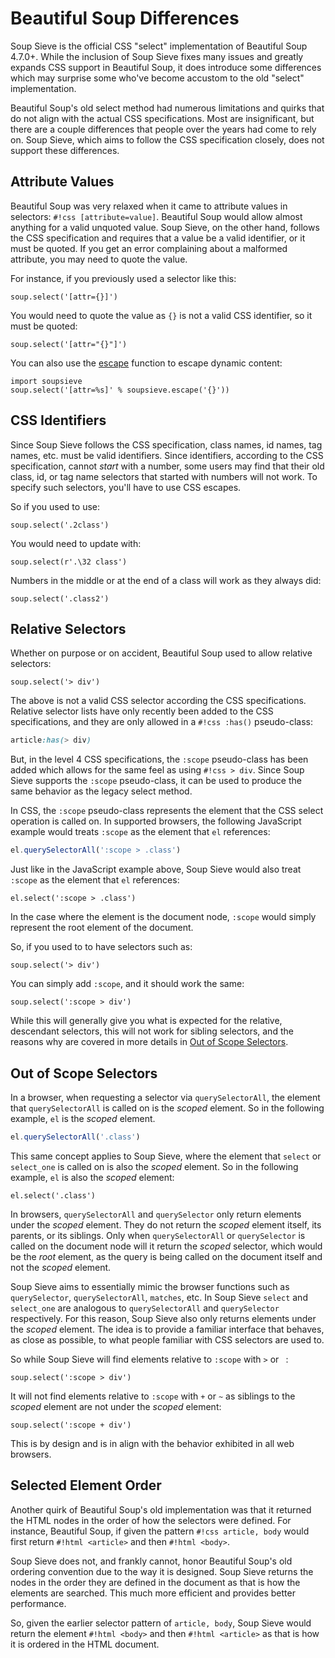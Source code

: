 # Beautiful Soup Differences

Soup Sieve is the official CSS "select" implementation of Beautiful Soup 4.7.0+. While the inclusion of Soup Sieve fixes
many issues and greatly expands CSS support in Beautiful Soup, it does introduce some differences which may surprise
some who've become accustom to the old "select" implementation.

Beautiful Soup's old select method had numerous limitations and quirks that do not align with the actual CSS
specifications. Most are insignificant, but there are a couple differences that people over the years had come to rely
on. Soup Sieve, which aims to follow the CSS specification closely, does not support these differences.

## Attribute Values

Beautiful Soup was very relaxed when it came to attribute values in selectors: `#!css [attribute=value]`. Beautiful
Soup would allow almost anything for a valid unquoted value. Soup Sieve, on the other hand, follows the CSS
specification and requires that a value be a valid identifier, or it must be quoted. If you get an error complaining
about a malformed attribute, you may need to quote the value.

For instance, if you previously used a selector like this:

```py3
soup.select('[attr={}]')
```

You would need to quote the value as `{}` is not a valid CSS identifier, so it must be quoted:

```py3
soup.select('[attr="{}"]')
```

You can also use the [escape](./api.md#soupsieveescape) function to escape dynamic content:

```py3
import soupsieve
soup.select('[attr=%s]' % soupsieve.escape('{}'))
```

## CSS Identifiers

Since Soup Sieve follows the CSS specification, class names, id names, tag names, etc. must be valid identifiers. Since
identifiers, according to the CSS specification, cannot *start* with a number, some users may find that their old class,
id, or tag name selectors that started with numbers will not work. To specify such selectors, you'll have to use CSS
escapes.

So if you used to use:

```py3
soup.select('.2class')
```

You would need to update with:

```py3
soup.select(r'.\32 class')
```

Numbers in the middle or at the end of a class will work as they always did:

```py3
soup.select('.class2')
```

## Relative Selectors

Whether on purpose or on accident, Beautiful Soup used to allow relative selectors:

```py3
soup.select('> div')
```

The above is not a valid CSS selector according the CSS specifications. Relative selector lists have only recently been
added to the CSS specifications, and they are only allowed in a `#!css :has()` pseudo-class:

```css
article:has(> div)
```

But, in the level 4 CSS specifications, the `:scope` pseudo-class has been added which allows for the same feel as using
`#!css > div`. Since Soup Sieve supports the `:scope` pseudo-class, it can be used to produce the same behavior as the
legacy select method.

In CSS, the `:scope` pseudo-class represents the element that the CSS select operation is called on. In supported
browsers, the following JavaScript example would treats `:scope` as the element that `el` references:

```js
el.querySelectorAll(':scope > .class')
```

Just like in the JavaScript example above, Soup Sieve would also treat `:scope` as the element that `el` references:

```py3
el.select(':scope > .class')
```

In the case where the element is the document node, `:scope` would simply represent the root element of the document.

So, if you used to to have selectors such as:

```py3
soup.select('> div')
```

You can simply add `:scope`, and it should work the same:

```py3
soup.select(':scope > div')
```

While this will generally give you what is expected for the relative, descendant selectors, this will not work for
sibling selectors, and the reasons why are covered in more details in [Out of Scope Selectors](#out-of-scope-selectors).

## Out of Scope Selectors

In a browser, when requesting a selector via `querySelectorAll`, the element that `querySelectorAll` is called on is
the *scoped* element. So in the following example, `el` is the *scoped* element.

```js
el.querySelectorAll('.class')
```

This same concept applies to Soup Sieve, where the element that `select` or `select_one` is called on is also the
*scoped* element. So in the following example, `el` is also the *scoped* element:

```py3
el.select('.class')
```

In browsers, `querySelectorAll` and `querySelector` only return elements under the *scoped* element. They do not return
the *scoped* element itself, its parents, or its siblings. Only when `querySelectorAll` or `querySelector` is called on
the document node will it return the *scoped* selector, which would be the *root* element, as the query is being called
on the document itself and not the *scoped* element.

Soup Sieve aims to essentially mimic the browser functions such as `querySelector`, `querySelectorAll`, `matches`, etc.
In Soup Sieve `select` and `select_one` are analogous to `querySelectorAll` and `querySelector` respectively. For this
reason, Soup Sieve also only returns elements under the *scoped* element. The idea is to provide a familiar interface
that behaves, as close as possible, to what people familiar with CSS selectors are used to.

So while Soup Sieve will find elements relative to `:scope` with `>` or <code>&nbsp;</code>:

```py3
soup.select(':scope > div')
```

It will not find elements relative to `:scope` with `+` or `~` as siblings to the *scoped* element are not under the
*scoped* element:

```py3
soup.select(':scope + div')
```

This is by design and is in align with the behavior exhibited in all web browsers.

## Selected Element Order

Another quirk of Beautiful Soup's old implementation was that it returned the HTML nodes in the order of how the
selectors were defined. For instance, Beautiful Soup, if given the pattern `#!css article, body` would first return
`#!html <article>` and then `#!html <body>`.

Soup Sieve does not, and frankly cannot, honor Beautiful Soup's old ordering convention due to the way it is designed.
Soup Sieve returns the nodes in the order they are defined in the document as that is how the elements are searched.
This much more efficient and provides better performance.

So, given the earlier selector pattern of `article, body`, Soup Sieve would return the element `#!html <body>` and then
`#!html <article>` as that is how it is ordered in the HTML document.
